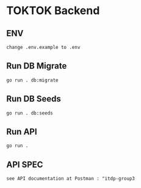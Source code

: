 # TOKTOK Backend

## ENV
``` change .env.example to .env ```

## Run DB Migrate
``` go run . db:migrate ```

## Run DB Seeds
``` go run . db:seeds ```

## Run API
``` go run . ```

## API SPEC

``` see API documentation at Postman : "itdp-group3 ```